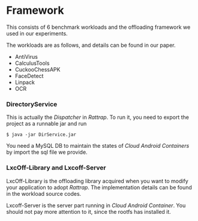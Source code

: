 # Framework

This consists of 6 benchmark workloads and the offloading framework we used in our experiments.

The workloads are as follows, and details can be found in our paper.

- AntiVirus
- CalculusTools
- CuckooChessAPK
- FaceDetect
- Linpack
- OCR

### DirectoryService ###
This is actually the *Dispatcher* in *Rattrap*. To run it, you need to export the project as a runnable jar and run

	$ java -jar DirService.jar

You need a MySQL DB to maintain the states of *Cloud Android Containers* by import the sql file we provide.

### LxcOff-Library and Lxcoff-Server ###
LxcOff-Library is the offloading library acquired when you want to modify your application to adopt *Rattrap*. The implementation details can be found in the workload source codes.

Lxcoff-Server is the server part running in *Cloud Android Container*. You should not pay more attention to it, since the rootfs has installed it. 


